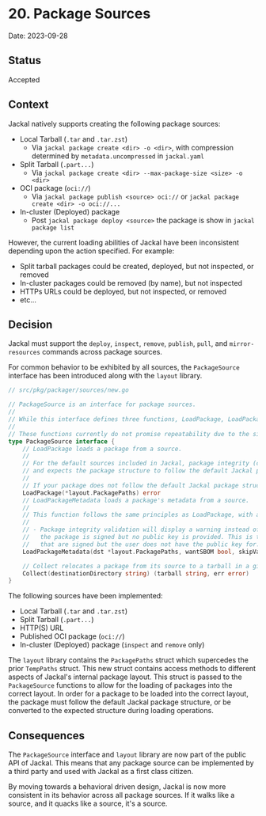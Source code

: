 # 20. Package Sources

Date: 2023-09-28

## Status

Accepted

## Context

Jackal natively supports creating the following package sources:

- Local Tarball (`.tar` and `.tar.zst`)
  - Via `jackal package create <dir> -o <dir>`, with compression determined by `metadata.uncompressed` in `jackal.yaml`
- Split Tarball (`.part...`)
  - Via `jackal package create <dir> --max-package-size <size> -o <dir>`
- OCI package (`oci://`)
  - Via `jackal package publish <source> oci://` or `jackal package create <dir> -o oci://...`
- In-cluster (Deployed) package
  - Post `jackal package deploy <source>` the package is show in `jackal package list`

However, the current loading abilities of Jackal have been inconsistent depending upon the action specified. For example:

- Split tarball packages could be created, deployed, but not inspected, or removed
- In-cluster packages could be removed (by name), but not inspected
- HTTPs URLs could be deployed, but not inspected, or removed
- etc...

## Decision

Jackal must support the `deploy`, `inspect`, `remove`, `publish`, `pull`, and `mirror-resources` commands across package sources.

For common behavior to be exhibited by all sources, the `PackageSource` interface has been introduced along with the `layout` library.

```go
// src/pkg/packager/sources/new.go

// PackageSource is an interface for package sources.
//
// While this interface defines three functions, LoadPackage, LoadPackageMetadata, and Collect; only one of them should be used within a packager function.
//
// These functions currently do not promise repeatability due to the side effect nature of loading a package.
type PackageSource interface {
    // LoadPackage loads a package from a source.
    //
    // For the default sources included in Jackal, package integrity (checksums, signatures, etc.) is validated during this function
    // and expects the package structure to follow the default Jackal package structure.
    //
    // If your package does not follow the default Jackal package structure, you will need to implement your own source.
    LoadPackage(*layout.PackagePaths) error
    // LoadPackageMetadata loads a package's metadata from a source.
    //
    // This function follows the same principles as LoadPackage, with a few exceptions:
    //
    // - Package integrity validation will display a warning instead of returning an error if
    //   the package is signed but no public key is provided. This is to allow for the inspection and removal of packages
    //   that are signed but the user does not have the public key for.
    LoadPackageMetadata(dst *layout.PackagePaths, wantSBOM bool, skipValidation bool) error

    // Collect relocates a package from its source to a tarball in a given destination directory.
    Collect(destinationDirectory string) (tarball string, err error)
}
```

The following sources have been implemented:

- Local Tarball (`.tar` and `.tar.zst`)
- Split Tarball (`.part...`)
- HTTP(S) URL
- Published OCI package (`oci://`)
- In-cluster (Deployed) package (`inspect` and `remove` only)

The `layout` library contains the `PackagePaths` struct which supercedes the prior `TempPaths` struct. This new struct contains access methods to different aspects of Jackal's internal package layout. This struct is passed to the `PackageSource` functions to allow for the loading of packages into the correct layout. In order for a package to be loaded into the correct layout, the package must follow the default Jackal package structure, or be converted to the expected structure during loading operations.

## Consequences

The `PackageSource` interface and `layout` library are now part of the public API of Jackal. This means that any package source can be implemented by a third party and used with Jackal as a first class citizen.

By moving towards a behavioral driven design, Jackal is now more consistent in its behavior across all package sources. If it walks like a source, and it quacks like a source, it's a source.
